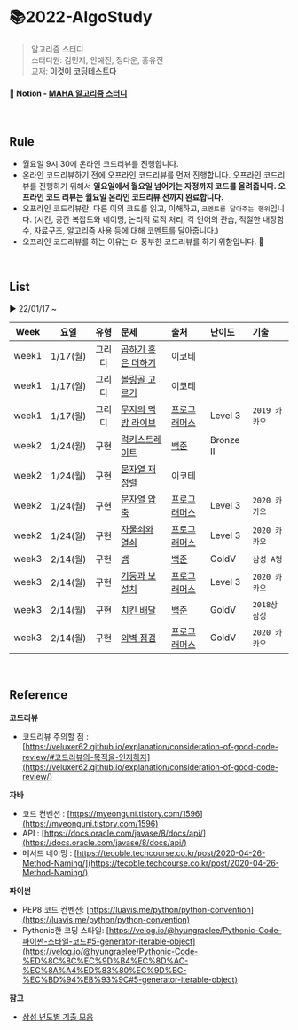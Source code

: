 # 📚2022-AlgoStudy
> 알고리즘 스터디   
> 스터디원: 김민지, 안예진, 정다운, 홍유진    
> 교재: [이것이 코딩테스트다](https://www.aladin.co.kr/shop/wproduct.aspx?ItemId=247882118)

#### 📃 Notion - [MAHA 알고리즘 스터디](https://half-khaan-537.notion.site/MAHA-fbd2e8348cc84ba886ab134318105c9f)  

<br/>  

## Rule
- 월요일 9시 30에 온라인 코드리뷰를 진행합니다.
- 온라인 코드리뷰하기 전에 오프라인 코드리뷰를 먼저 진행합니다. 오프라인 코드리뷰를 진행하기 위해서 **일요일에서 월요일 넘어가는 자정까지 코드를 올려줍니다. 오프라인 코드 리뷰는 월요일 온라인 코드리뷰 전까지 완료합니다.**
- 오프라인 코드리뷰란, 다른 이의 코드를 읽고, 이해하고, `코멘트를 달아주는 행위`입니다. (시간, 공간 복잡도와 네이밍, 논리적 로직 처리, 각 언어의 관습, 적절한 내장함수, 자료구조, 알고리즘 사용 등에 대해 코멘트를 달아줍니다.)
- 오프라인 코드리뷰를 하는 이유는 더 풍부한 코드리뷰를 하기 위함입니다. 🙂

<Br/>

## List
▶ 22/01/17 ~  

| Week | 요일 | 유형 | 문제 | 출처 | 난이도 | 기출 |
|:---:|:---:|:---:|:---|:---|:---|:---|
|week1|1/17(월)|그리디|[곱하기 혹은 더하기](https://half-khaan-537.notion.site/af299cf425a341d6917304a28d3721de)|이코테|||
|week1|1/17(월)|그리디|[볼링골 고르기](https://half-khaan-537.notion.site/c0008594b2ec45eb9591698414aaab15)|이코테|||
|week1|1/17(월)|그리디|[무지의 먹방 라이브](https://half-khaan-537.notion.site/12f8acfc7ed4412aa1c4f94b0ff6cc8a)|[프로그래머스](https://programmers.co.kr/learn/courses/30/lessons/42891)|Level 3|`2019 카카오`|
|week2|1/24(월)|구현|[럭키스트레이트](https://half-khaan-537.notion.site/373b999544f343dd9b5d09a2b1d4df21)|[백준](https://www.acmicpc.net/problem/18406)|Bronze Ⅱ||
|week2|1/24(월)|구현|[문자열 재정렬](https://half-khaan-537.notion.site/33283d3903d74a14b67a9f2c8e1382e4)|이코테|||
|week2|1/24(월)|구현|[문자열 압축](https://half-khaan-537.notion.site/fae50136afbd46be969c77779cbd0349)|[프로그래머스](https://programmers.co.kr/learn/courses/30/lessons/60057)|Level 3|`2020 카카오`|
|week2|1/24(월)|구현|[자물쇠와 열쇠](https://half-khaan-537.notion.site/adb58c54968a4399bf083844e346502c)|[프로그래머스](https://programmers.co.kr/learn/courses/30/lessons/60059)|Level 3|`2020 카카오`|  
|week3|2/14(월)|구현|[뱀](https://half-khaan-537.notion.site/6a44cf418c8241efaf09590af3963e50)|[백준](https://www.acmicpc.net/problem/3190)|GoldⅤ|`삼성 A형`|  
|week3|2/14(월)|구현|[기둥과 보 설치](https://half-khaan-537.notion.site/ae27b78a8532449c863241c3b0a259a0)|[프로그래머스](https://programmers.co.kr/learn/courses/30/lessons/60061)|Level 3|`2020 카카오`|  
|week3|2/14(월)|구현|[치킨 배달](https://half-khaan-537.notion.site/dcae8d11a3d24ee8b8b99dcb76fd47c0)|[백준](https://www.acmicpc.net/problem/15686)|GoldⅤ|`2018상 삼성`|  
|week3|2/14(월)|구현|[외벽 점검](https://half-khaan-537.notion.site/95892baca5e940d598e2b9f227ab3a3b)|[프로그래머스](https://programmers.co.kr/learn/courses/30/lessons/60062)|GoldⅤ|`2020 카카오`|  

<Br/>

## Reference
**코드리뷰**

- 코드리뷰 주의할 점 : [https://veluxer62.github.io/explanation/consideration-of-good-code-review/#코드리뷰의-목적을-인지하자](https://veluxer62.github.io/explanation/consideration-of-good-code-review/)

**자바**

- 코드 컨벤션 : [https://myeonguni.tistory.com/1596](https://myeonguni.tistory.com/1596)
- API : [https://docs.oracle.com/javase/8/docs/api/](https://docs.oracle.com/javase/8/docs/api/)
- 메서드 네이밍 : [https://tecoble.techcourse.co.kr/post/2020-04-26-Method-Naming/](https://tecoble.techcourse.co.kr/post/2020-04-26-Method-Naming/)

**파이썬**

- PEP8 코드 컨벤션: [https://luavis.me/python/python-convention](https://luavis.me/python/python-convention)
- Pythonic한 코딩 스타일: [https://velog.io/@hyungraelee/Pythonic-Code-파이썬-스타일-코드#5-generator-iterable-object](https://velog.io/@hyungraelee/Pythonic-Code-%ED%8C%8C%EC%9D%B4%EC%8D%AC-%EC%8A%A4%ED%83%80%EC%9D%BC-%EC%BD%94%EB%93%9C#5-generator-iterable-object)

**참고**
- [삼성 년도별 기출 모음](https://stack.news/2019/09/23/sw-%EC%97%AD%EB%9F%89-%ED%85%8C%EC%8A%A4%ED%8A%B8-%EB%AC%B8%EC%A0%9C-%EB%B6%84%EC%84%9D/)
